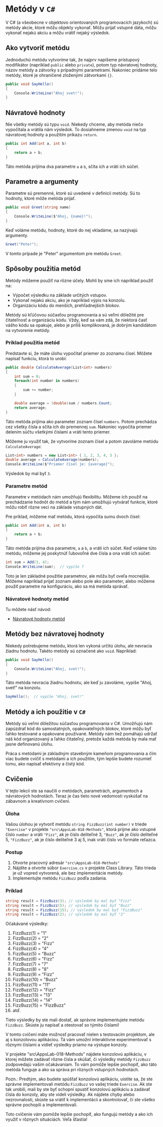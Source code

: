 # Metódy v `C#`

V C# (a všeobecne v objektovo orientovaných programovacích jazykoch) sú metódy akcie, ktoré môžu objekty vykonať. Môžu prijať vstupné dáta, môžu vykonať nejakú akciu a môžu vrátiť nejaký výsledok.

## Ako vytvoriť metódu

Jednoduchú metódu vytvoríme tak, že najprv napíšeme prístupový modifikátor (napríklad `public` alebo `private`), potom typ návratovej hodnoty, názov metódy a zátvorky s prípadnými parametrami. Nakoniec pridáme telo metódy, ktoré je ohraničené zloženými zátvorkami `{}`.

```csharp
public void SayHello()
{
    Console.WriteLine("Ahoj svet!");
}
```

## Návratové hodnoty

Nie všetky metódy sú typu `void`. Niekedy chceme, aby metóda niečo vypočítala a vrátila nám výsledok. To dosiahneme zmenou `void` na typ návratovej hodnoty a použitím príkazu `return`.

```csharp
public int Add(int a, int b)
{
    return a + b;
}
```

Táto metóda prijíma dva parametre `a` a `b`, sčíta ich a vráti ich súčet.

## Parametre a argumenty

Parametre sú premenné, ktoré sú uvedené v definícii metódy. Sú to hodnoty, ktoré môže metóda prijať.

```csharp
public void Greet(string name)
{
    Console.WriteLine($"Ahoj, {name}!");
}
```

Keď voláme metódu, hodnoty, ktoré do nej vkladáme, sa nazývajú argumenty.

```csharp
Greet("Peter");
```

V tomto prípade je "Peter" argumentom pre metódu `Greet`.

## Spôsoby použitia metód

Metódy môžeme použiť na rôzne účely. Mohli by sme ich napríklad použiť na:

- Výpočet výsledku na základe určitých vstupov.
- Vykonať nejakú akciu, ako je napríklad výpis na konzolu.
- Organizáciu kódu do menších, prehľadnejších blokov.

Metódy sú kľúčovou súčasťou programovania a sú veľmi dôležité pre čitateľnosť a organizáciu kódu. Vždy, keď sa vám zdá, že niektorá časť vášho kódu sa opakuje, alebo je príliš komplikovaná, je dobrým kandidátom na vytvorenie metódy.

### Príklad použitia metód

Predstavte si, že máte úlohu vypočítať priemer zo zoznamu čísel. Môžete napísať funkciu, ktorá to urobí:

```csharp
public double CalculateAverage(List<int> numbers)
{
    int sum = 0;
    foreach(int number in numbers)
    {
        sum += number;
    }

    double average = (double)sum / numbers.Count;
    return average;
}
```

Táto metóda prijíma ako parameter zoznam čísel `numbers`. Potom prechádza cez všetky čísla a sčíta ich do premennej `sum`. Nakoniec vypočíta priemer delením súčtu všetkými číslami a vráti tento priemer.

Môžeme ju využiť tak, že vytvoríme zoznam čísel a potom zavoláme metódu `CalculateAverage`:

```csharp
List<int> numbers = new List<int> { 1, 2, 3, 4, 5 };
double average = CalculateAverage(numbers);
Console.WriteLine($"Priemer čísel je: {average}");
```

Výsledok by mal byť `3`.

### Parametre metód

Parametre v metódach nám umožňujú flexibilitu. Môžeme ich použiť na prechádzanie hodnôt do metód a tým nám umožňujú vytvárať funkcie, ktoré môžu robiť rôzne veci na základe vstupných dát.

Pre príklad, môžeme mať metódu, ktorá vypočíta sumu dvoch čísel:

```csharp
public int Add(int a, int b)
{
    return a + b;
}
```

Táto metóda prijíma dva parametre, `a` a `b`, a vráti ich súčet. Keď voláme túto metódu, môžeme jej poskytnúť ľubovoľné dve čísla a ona vráti ich súčet:

```csharp
int sum = Add(3, 4);
Console.WriteLine(sum);  // vypíše 7
```

Toto je len základné použitie parametrov, ale môžu byť oveľa mocnejšie. Môžeme napríklad prijať zoznam alebo pole ako parameter, alebo môžeme použiť parametre na konfiguráciu, ako sa má metóda správať.

### Návratové hodnoty metód

Tu môžete násť návod:

- [Návratové hodnoty metód](/lekcie/Navratove_hodnoty_metod.md)

## Metódy bez návratovej hodnoty

Niekedy potrebujeme metódu, ktorá len vykoná určitú úlohu, ale nevracia žiadnu hodnotu. Takéto metódy sú označené ako `void`. Napríklad:

```csharp
public void SayHello()
{
    Console.WriteLine("Ahoj, svet!");
}
```

Táto metóda nevracia žiadnu hodnotu, ale keď ju zavoláme, vypíše "Ahoj, svet!" na konzolu.

```csharp
SayHello();  // vypíše "Ahoj, svet!"
```

## Metódy a ich použitie v `C#`

Metódy sú veľmi dôležitou súčasťou programovania v C#. Umožňujú nám zapúzdrať kód do samostatných, opakovateľných blokov, ktoré môžu byť ľahko testované a opakovane používané. Metódy nám tiež pomáhajú udržať náš kód organizovaný a ľahko čitateľný, pretože každá metóda by mala mať jasne definovanú úlohu.

Práca s metódami je základným stavebným kameňom programovania a čím viac budete cvičiť s metódami a ich použitím, tým lepšie budete rozumieť tomu, ako napísať efektívny a čistý kód.

## Cvičenie

V tejto lekcii ste sa naučili o metódach, parametrách, argumentoch a návratových hodnotách. Teraz je čas tieto nové vedomosti vyskúšať na zábavnom a kreatívnom cvičení.

### Úloha

Vašou úlohou je vytvoriť metódu `string FizzBuzz(int number)` v triede `"Exercise"` v projekte `"src\AppsLab-018-Methods"`, ktorá prijme ako vstupné číslo `number` a vráti `"Fizz"`, ak je číslo deliteľné 3, `"Buzz"`, ak je číslo deliteľné 5, `"FizzBuzz"`, ak je číslo deliteľné 3 aj 5, inak vráti číslo vo formáte reťazca.

### Postup

1. Otvorte pracovný adresár `"src\AppsLab-018-Methods"`
2. Nájdite a otvorte súbor `Exercise.cs` v projekte Class Library. Táto trieda je už vopred vytvorená, ale bez implementácie metódy.
3. Implementujte metódu `FizzBuzz` podľa zadania.

### Príklad

```csharp
string result = FizzBuzz(3); // výsledok by mal byť "Fizz"
string result = FizzBuzz(5); // výsledok by mal byť "Buzz"
string result = FizzBuzz(15); // výsledok by mal byť "FizzBuzz"
string result = FizzBuzz(2); // výsledok by mal byť "2"
```

Očakávané výsledky:

1. FizzBuzz(1) = "1"
2. FizzBuzz(2) = "2"
3. FizzBuzz(3) = "Fizz"
4. FizzBuzz(4) = "4"
5. FizzBuzz(5) = "Buzz"
6. FizzBuzz(6) = "Fizz"
7. FizzBuzz(7) = "7"
8. FizzBuzz(8) = "8"
9. FizzBuzz(9) = "Fizz"
10. FizzBuzz(10) = "Buzz"
11. FizzBuzz(11) = "11"
12. FizzBuzz(12) = "Fizz"
13. FizzBuzz(13) = "13"
14. FizzBuzz(14) = "14"
15. FizzBuzz(15) = "FizzBuzz"
16. atď.

Tieto výsledky by ste mali dostať, ak správne implementujete metódu `FizzBuzz`. Skúste ju napísať a otestovať so týmito číslami!

V tomto cvičení máte možnosť pracovať nielen s testovacím projektom, ale aj s konzolovou aplikáciou. Tá vám umožní interaktívne experimentovať s rôznymi číslami a vidieť výsledky priamo na výstupe konzoly.

V projekte "src\AppsLab-018-Methods" nájdete konzolovú aplikáciu, v ktorej môžete zadávať rôzne čísla a skúšať, či výsledky metódy `FizzBuzz` zodpovedajú vašim očakávaniam. To vám pomôže lepšie pochopiť, ako táto metóda funguje a ako sa správa pri rôznych vstupných hodnotách.

Pozn.: Predtým, ako budete spúšťať konzolovú aplikáciu, uistite sa, že ste správne implementovali metódu `FizzBuzz` vo vašej triede `Exercise`. Ak ste tak urobili, mali by ste byť schopní spustiť konzolovú aplikáciu a zadávať čísla do konzoly, aby ste videli výsledky. Ak nájdete chyby alebo nezrovnalosti, skúste sa vrátiť k implementácii a skontrolovať, či ste všetko správne pochopili a implementovali.

Toto cvičenie vám pomôže lepšie pochopiť, ako fungujú metódy a ako ich využiť v rôznych situáciách. Veľa šťastia!
